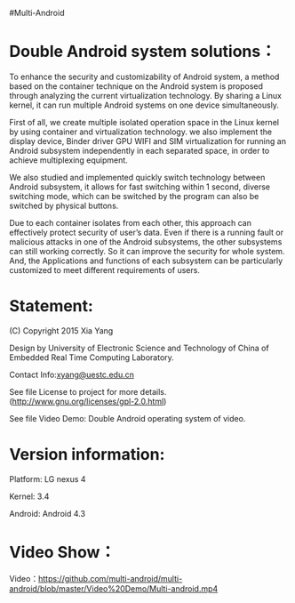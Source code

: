 
#Multi-Android


Double Android system solutions：
================================

To enhance the security and customizability of Android system, a method based on the container technique on the Android system is proposed through analyzing the current virtualization technology. By sharing a Linux kernel, it can run multiple Android systems on one device simultaneously. 

First of all, we create multiple isolated operation space in the Linux kernel by using container and virtualization technology. we also implement the display device, Binder driver GPU WIFI and SIM virtualization for running an Android subsystem independently in each separated space, in order to achieve multiplexing equipment.

We also studied and implemented quickly switch technology between Android subsystem, it allows for fast switching within 1 second, diverse switching mode, which can be switched by the program can also be switched by physical buttons.

Due to each container isolates from each other, this approach can effectively protect security of user’s data. Even if there is a running fault or malicious attacks in one of the Android subsystems, the other subsystems can still working correctly. So it can improve the security for whole system. And, the Applications and functions of each subsystem can be particularly customized to meet different requirements of users.


Statement:
==========

(C) Copyright 2015  Xia Yang

Design by University of Electronic Science and Technology of China of Embedded Real Time Computing Laboratory.

Contact Info:xyang@uestc.edu.cn

See file License to project for more details. (http://www.gnu.org/licenses/gpl-2.0.html)

See file Video Demo: Double Android operating system of video.


Version information:
====================

Platform: LG nexus 4

Kernel: 3.4

Android: Android 4.3


Video Show：
===========

Video：https://github.com/multi-android/multi-android/blob/master/Video%20Demo/Multi-android.mp4



